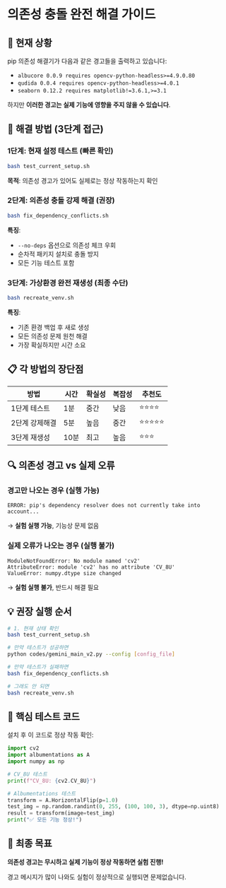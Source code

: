 # 의존성 충돌 완전 해결 가이드

## 🚨 현재 상황
pip 의존성 해결기가 다음과 같은 경고들을 출력하고 있습니다:
- `albucore 0.0.9 requires opencv-python-headless>=4.9.0.80`
- `qudida 0.0.4 requires opencv-python-headless>=4.0.1`
- `seaborn 0.12.2 requires matplotlib!=3.6.1,>=3.1`

하지만 **이러한 경고는 실제 기능에 영향을 주지 않을 수 있습니다**.

## 🎯 해결 방법 (3단계 접근)

### 1단계: 현재 설정 테스트 (빠른 확인)
```bash
bash test_current_setup.sh
```
**목적**: 의존성 경고가 있어도 실제로는 정상 작동하는지 확인

### 2단계: 의존성 충돌 강제 해결 (권장)
```bash
bash fix_dependency_conflicts.sh
```
**특징**: 
- `--no-deps` 옵션으로 의존성 체크 우회
- 순차적 패키지 설치로 충돌 방지
- 모든 기능 테스트 포함

### 3단계: 가상환경 완전 재생성 (최종 수단)
```bash
bash recreate_venv.sh
```
**특징**: 
- 기존 환경 백업 후 새로 생성
- 모든 의존성 문제 원천 해결
- 가장 확실하지만 시간 소요

## 📋 각 방법의 장단점

| 방법 | 시간 | 확실성 | 복잡성 | 추천도 |
|------|------|--------|--------|---------|
| 1단계 테스트 | 1분 | 중간 | 낮음 | ⭐⭐⭐⭐ |
| 2단계 강제해결 | 5분 | 높음 | 중간 | ⭐⭐⭐⭐⭐ |
| 3단계 재생성 | 10분 | 최고 | 높음 | ⭐⭐⭐ |

## 🔍 의존성 경고 vs 실제 오류

### 경고만 나오는 경우 (실행 가능)
```
ERROR: pip's dependency resolver does not currently take into account...
```
→ **실험 실행 가능**, 기능상 문제 없음

### 실제 오류가 나오는 경우 (실행 불가)
```
ModuleNotFoundError: No module named 'cv2'
AttributeError: module 'cv2' has no attribute 'CV_8U'
ValueError: numpy.dtype size changed
```
→ **실험 실행 불가**, 반드시 해결 필요

## 💡 권장 실행 순서

```bash
# 1. 현재 상태 확인
bash test_current_setup.sh

# 만약 테스트가 성공하면
python codes/gemini_main_v2.py --config [config_file]

# 만약 테스트가 실패하면
bash fix_dependency_conflicts.sh

# 그래도 안 되면
bash recreate_venv.sh
```

## 🧪 핵심 테스트 코드
설치 후 이 코드로 정상 작동 확인:
```python
import cv2
import albumentations as A
import numpy as np

# CV_8U 테스트
print(f"CV_8U: {cv2.CV_8U}")

# Albumentations 테스트
transform = A.HorizontalFlip(p=1.0)
test_img = np.random.randint(0, 255, (100, 100, 3), dtype=np.uint8)
result = transform(image=test_img)
print("✅ 모든 기능 정상!")
```

## 🎯 최종 목표
**의존성 경고는 무시하고 실제 기능이 정상 작동하면 실험 진행!**

경고 메시지가 많이 나와도 실험이 정상적으로 실행되면 문제없습니다.
